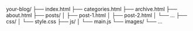 your-blog/
├── index.html
├── categories.html
├── archive.html
├── about.html
├── posts/
│   ├── post-1.html
│   ├── post-2.html
│   └── ...
├── css/
│   └── style.css
├── js/
│   └── main.js
└── images/
    └── ...
